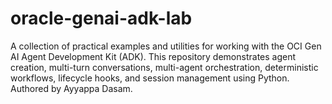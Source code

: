 # oracle-genai-adk-lab
A collection of practical examples and utilities for working with the OCI Gen AI Agent Development Kit (ADK). This repository demonstrates agent creation, multi-turn conversations, multi-agent orchestration, deterministic workflows, lifecycle hooks, and session management using Python. Authored by Ayyappa Dasam.
